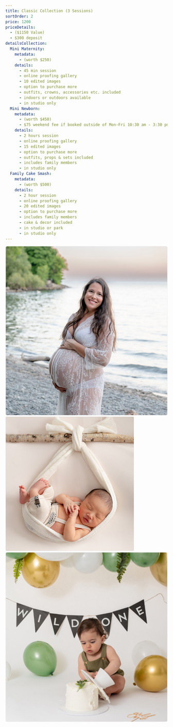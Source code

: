 ```yaml
---
title: Classic Collection (3 Sessions)
sortOrder: 2
price: 1200
priceDetails: 
  - ($1150 Value)
  - $300 deposit
detailsCollection:
  Mini Maternity:
    metadata:
      - (worth $250)
    details:
      - 45 min session
      - online proofing gallery
      - 10 edited images 
      - option to purchase more
      - outfits, crowns, accessories etc. included
      - indoors or outdoors available
      - in studio only
  Mini Newborn:
    metadata:
      - (worth $450)
      - $75 weekend fee if booked outside of Mon-Fri 10:30 am - 3:30 pm
    details:
      - 2 hours session
      - online proofing gallery
      - 15 edited images 
      - option to purchase more
      - outfits, props & sets included
      - includes family members
      - in studio only
  Family Cake Smash: 
    metadata: 
      - (worth $500)
    details:
      - 2 hour session
      - online proofing gallery
      - 20 edited images 
      - option to purchase more
      - includes family members
      - cake & decor included
      - in studio or park
      - in studio only
---
```

![Prego On Beach](../../assets/pregoOnBeach.jpg)
![Baby In Sling](../../assets/BabyInSling.png)
![Wild One](../../assets/wildOne.jpg)

